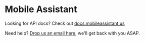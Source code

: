 # Mobile Assistant

Looking for API docs? Check out [docs.mobileassistant.us](https://docs.mobileassistant.us)

Need help? [Drop us an email here](https://mobileassistant.us/contact), we'll get back with you ASAP.
